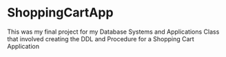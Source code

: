 # ShoppingCartApp
This was my final project for my Database Systems and Applications Class that involved creating the DDL and Procedure for a Shopping Cart Application
